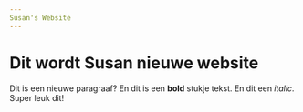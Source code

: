 ```yaml
---
Susan's Website
---
```


# Dit wordt Susan nieuwe website

Dit is een nieuwe paragraaf? En dit is een **bold** stukje tekst. En dit een _italic_. Super leuk dit!
